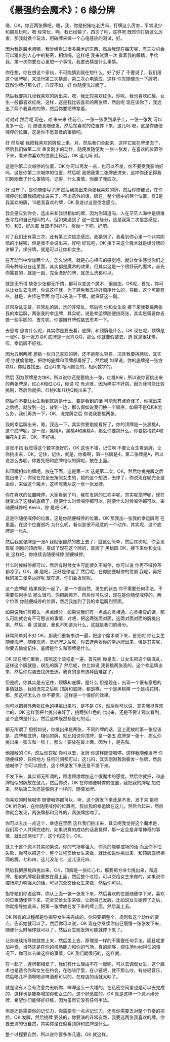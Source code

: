 # 《最强约会魔术》：6 缘分牌

嗯，OK，你还两张牌吧，嗯，我，你是扮猪吃老虎吗，打牌这么厉害，平常没少和朋友玩吧，嗯 经常玩，啊，我已经输了，四次了吧，这样吧 既然你打牌这么厉害，那我就换个玩法，用破牌来做一个心电感应的测试，好。

因为我是魔术师嘛，我曾经看过很多魔术的东西，然后我现在每天呢，有三次机会可以猜出别人心中的秘密，相信吗，这样吧 我来试第一次 看着我的眼睛，手给我，第一次你要在心里想一个事情，我要去猜是什么事情。

你在想，你在想这个家伙，不可能猜到我在想什么，好了好了 不要说了，我们用这个破牌呢，来进行第二次猜测，第二次心电感应，这样 你先随便洗一下牌吧，既然你牌打那么好，自叹不如，好 你随便洗过牌了。

然后我要挑几张我喜欢的牌出来，嗯，我比较喜欢红色，你呢，我也喜欢红桃，女生一般都喜欢红桃，这样，这是我比较喜欢的两张牌，然后呢 现在该你了，我选出了两个我喜欢的牌，然后你要把牌拿着。

对对对 然后呢 现在，对 来来来 往前点，一张一张发到桌子上，一张一张发 可以发多一点，对 随便发随便发，然后在喜欢的位置停下来，这儿吗 嗯，这是你随便喊停的位置，这是你不愿意做的事情吧。

好 然后呢 我把我喜欢的牌放上来，对，然后我们合起来，这样它就在牌里面了，然后我们做第二次 重复刚才的动作，随便发随便发 一张一张发，在喜欢的位置停下来，看来你喜欢的位置比较远，OK 这儿吗 对。

这是你第二次喊停的位置，OK 你可以再发一点，也可以不发，你不要受我影响好吗，这是你第二次喊停的位置，然后呢 我把我第二张牌放进来，这样你还记得我们刚刚做了什么事情吗，记得，什么事情，你赢了我四次。

好 没有了，是你随便写了牌 然后我挑出来两张我喜欢的牌，然后你随便发，在你喊停的位置我把牌放进来了，不出意外的话，牌在，整个牌中的两个位置，有2是我喜欢的牌，10是我喜欢的牌，OK 我说过这是信念感应。

我会感应到你会，选出来和我很相似的牌，因为你知道吗，人在茫茫人海中是很难去寻找和自己相同的人，但如果遇到了 这一定是缘分，这是我第二次信念感应，10，和2，好厉害 反应不对好吗，奖励一下吧，好吧。

对了我们还有第三次，还有第三次信念感应，我猜到了，我看到你心里一个非常阴暗的小秘密，但是我不会说出来，好吧 好玩吧，OK 接下来这个魔术就是缘分牌的讲解了，缘分牌，就是可以让你和女生。

在互动当中增加两个人，怎么说呢，就是心心相应的感觉吧，就让女生感觉你们之间有种缘分在这里面，其实都是魔术的效果，但其实这是一个很好玩的魔术，首先你需要的，就是一副，完全洗好的牌，就怎么洗都可以。

就是无所谓 缺张少张都无所谓，都可以变这个魔术，很自由，OK呢，首先，你可以让女生去洗牌，你说这样就，为了避免我去排好顺序什么的，导致，这个可能有些，就是，古怪在里面 你可以先洗一下牌，就保证这一副。

非常杂乱无章，非常乱的牌，洗的非常乱，然后呢 你和女生说 接下来我要挑两张我的幸运牌，两张我的幸运牌，其实呢，说是幸运牌随便挑两张，其实是需要你去做一些手脚的，首先呢，你要摊开牌假装去思考一下。

去思考 思考什么呢，其实你是要去看，底牌，和顶牌是什么，OK 现在呢，顶牌是一张K，是一张方块K 底牌是一张方块Q，那么 你就要假装去，选 就是很犹豫，哎，幸运牌不好找。

因为五刷两牌 想挑一张自己喜欢的牌，还不是那么容易，况且我要挑两张，其实呢 你就偷偷地，把你的底牌和顶牌都看好了，然后呢 如果说，你的底牌是一张方块Q，你就要找出，红心Q来 相同颜色的，相同数字的。

然后 因为顶牌是方块K，所以说你还是要挑出一张，红桃K来，所以说你要挑出来的两张牌是，红心K和红心Q，你说 哎 有点难，因为确实不好挑，因为我可能比较挑剔，然后你就把，红桃K和红桃Q挑出来了。

然后你不要让女生看到底牌是什么，要是看到的话 可能就有点奇怪了，你挑出来之后呢，就放到一边，放到一边，那么假如说我们换一个顺序，如果不是Q和K怎么办，我们再洗一下，OK，洗完牌之后 你说我要挑两张。

我的幸运牌出来，嗯，我选一下，其实你要偷偷看好了，你的顶牌是一张黑桃4，这个底牌呢，是一张，黑桃A，黑桃4和黑桃A，那么你要挑什么，你要挑梅花4和梅花A出来，OK，不好挑。

这张不错 我觉得这个数字挺好的，OK 这也不错，记住啊 不要让女生看到牌，让你挑出来，OK，记住，记住，就是，你看啊，第一张牌是4，第二张牌是A，所以说怎么办呢，你要先把和底牌相似的牌呢，放在上面。

和顶牌相似的牌呢，放在下面，这是第一次 这是第二次，OK，然后你挑完牌之后挑出来了，你现在完全去按照女生的，她的这个想法，去停了，你说现在呢完全是由你，来做这个魔术，这样呢我从这一张一张发牌。

你在喜欢的位置喊停，大家看到了吗，我在发牌的过程中呢，其实呢顶牌呢，现在就变成了这楼的底牌了，随便什么时候喊停都可以，随便什么时候喊停都可以，来随便喊停吧 Kevin，停 是吧 OK。

这是你随便喊停的位置，这是你随便喊停的位置，OK 那我加一张我的幸运牌呢 在里面，在这个位置很巧 为什么呢，看似是很不经意的一个动作，其实呢，这个底牌是一张A。

然后我这张牌是一张A 我就很自然的放上去了，就这么简单，然后其次呢，你会发现呢 刚刚的顶牌呢，变成了现在这个牌的，底牌了 黑桃四 OK，接下来你和女生说 这样吧，你继续去随便喊停 随便喊停。

什么时候喊停都可以，然后有时候女生可能很久不喊停，你可以说 你再不喊停茶都凉了，OK，诶 是吧，正好是停这了 然后呢，在你随便喊停的位置 我呢，再把我的第二张幸运牌呢 放在这，你们会发现呢。

这个底牌呢 结果挨到一起了，是一个很自然，发生的状态 你不需要任何手法，不需要任何手法 那么很巧，你把牌摊开，然后你可以说，现在是你随便喊停的，两个位置 你随便喊停的位置，然后我加到了我的幸运牌到里面。

如果说我们有那么一点点缘分，如果说我们有一点点心灵相通，心灵相应的话，那么可能就会有不可思议的事情，对吧，把这两张面对面，这两对面对面的牌挑出来，然后，看 这就是，我也不知道为什么，这就是我们的缘分。

非常简单对不对 OK，那我们重新来讲一遍，把这个魔术顺下来，首先呢 你让女生随便洗牌，随便洗牌，洗好牌之后呢，你去选两张你的幸运牌出来，但是其实呢，你要去偷偷记住，底牌是什么和顶牌是什么。

OK 现在我们重新，按照这个流程走一遍，首先呢 你是去，让女生把这个牌洗乱，这样这个牌就是，很乱的牌了 然后呢，你比如说 我要挑两张我的，这个幸运牌出来，然后你假装去找牌去选，我真的是有选择困难症了。

但是呢，你其实是去记住，顶牌和底牌，是什么 但是现在，出现一个很有意思的事情就是，我刚洗完之后呢 顶牌和底牌，都是棋，一个是黑桃棋 一个是梅花棋，那，那这样怎么办 你不要慌，这样是一个很好的效果。

你可以把另外两张红色的棋挑出来吗，是不是 OK，然后你可以说，其实我挺喜欢七的，OK 这样我把七挑出来好了，挑两张红色的七出来，还是不要让观众看到，这个底牌是什么，然后这样既然都是七的话。

都无所谓了 但假如说，你挑出来是两张，不同的牌的话，这上面放的第一张应该是，底牌和底牌，相似的牌，就比如说你顶牌，是一张五 底牌是一张十，那么你挑出来一张五和一张十，那么十要放在最上面，因为十，是先和。

他接触的 OK，然后现在呢 你可以去，发牌 你这样随便喊停，这样我随便发牌 你随便喊停，任何地方 任何时间都可以，这儿吗，其实刚刚我刚要发一张牌，然后他喊停了 你可以顾虑，这个牌是发下来还是不发下来。

不发下来，其实都无所谓的，顾虑顾虑增加这个很魔术的感觉，然后你就把，和底牌相似的牌放在这儿，然后你说，OK 在你随便喊停的位置，我把我的牌呢 加进来，然后第二次还是像刚才一样的，随便发牌。

你喜欢的时候喊停 随便喊停都可以，听，这个牌发下来还是不发，发下来 是吧 OK 听你的，在你随便喊停的位置呢，我加我的幸运牌在这儿，然后合起来，然后你就会发现，两张牌都和另外的，两张牌接吻了。

你可以去加一点这个，幸运在里面 这样我们挑出来，其实呢我觉得这个魔术是，我们两个人共同完成的，如果说真的成功的话我觉得，那一定会是非常神奇的事情，就出现两张7了，这个和这个，OK。

就关于这个魔术其实如果说，你的气场够强大，你真的能够控场的话 而且你不怕失败，你可以把这个，整个过程交给女生来做，就比如说你挑出来，和顶牌底牌相同的牌，七和四，这儿没花七，这儿没花四。

然后我把黑桃四挑出来，OK，顶牌是一张红心七，那我把方块七挑出来，和底牌，相似的牌呢我要放在最上面，然后整个过程，可以交给女生来做的，如果说你控场能力够强大的话，可以完全交给女生来做，然后你可以。

指导她们你说这样，你从上面一张一张发下来，然后喜欢的位置随便停下来，喜欢的位置随便停下来，完全交给女生来做，让她自己发牌，比如说女生她停了之后，你就指导她说来，把第一张牌放在发下来的牌上面，然后盖上去。

OK 所有的过程都是你指导女生来完成的，你只要把整个，规则和这个动作的要点，告诉她就可以了，然后你可以说，OK 现在你继续你自己慢慢一张张发下来，随便什么时候停就可以了，然后女生她发牌可能就停下来了。

让你继续指导她就放上来，然后盖上去，原理是一样的不需要任何手法，而且呢更加神奇，当然这是在你的控场能力和你的气场，真的能够，控住场hold得住的情况下，你可以去做这样的事情，OK 我们就很巧的，这样就。

在一起了，连牌都相爱了，我们有什么理由不在一起呢，可以去调侃女生，这个魔术也是适合你和女生在约会，在咖啡厅里，在小镜吧，就不那么吵，有些轻音乐，然后喝几杯酒啊喝点啤酒都可以的，在夜店的话就太吵了。

就是没有人会有注意力去听你，嗶嗶这么一大堆的，在私密空间里也是可以去完成的，这样也是能够增加你和女生的，这个好感度的，OK 就是这样一个魔术缘分牌，希望你们能够好好练，因为虽然它没有任何手法。

但是还是需要你的记忆力，你需要有一点点记忆力，还有你需要去对整个节奏的把控，OK 发牌，然后挑牌 要装的，你要演的非常自然，我要选两张我喜欢的牌，你要去演的很自然，其实你是在偷看顶牌和底牌是什么。

整个过程要自然，所以说你要多练几遍，OK 就这样。